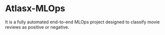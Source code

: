 # Atlasx-MLOps
It is a fully automated end-to-end MLOps project designed to classify movie reviews as positive or negative.
